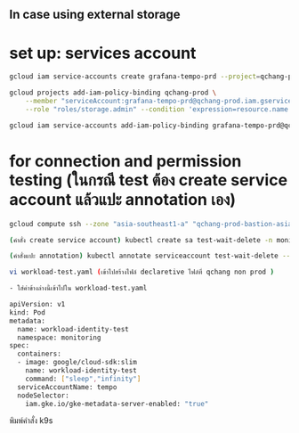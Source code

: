 ## In case using external storage

# set up: services account

```bash
gcloud iam service-accounts create grafana-tempo-prd --project=qchang-prod
```

```bash
gcloud projects add-iam-policy-binding qchang-prod \
    --member "serviceAccount:grafana-tempo-prd@qchang-prod.iam.gserviceaccount.com" \
    --role "roles/storage.admin" --condition 'expression=resource.name.startsWith("projects/_/buckets/grafana-tempo-prd"),title=only-tempo,description=Reduce the binding scope to affect only buckets used by Tempo'
```

```bash
gcloud iam service-accounts add-iam-policy-binding grafana-tempo-prd@qchang-prod.iam.gserviceaccount.com --role roles/iam.workloadIdentityUser --member "serviceAccount:qchang-prod.svc.id.goog[monitoring/tempo]"
```

# for connection and permission testing (ในกรณี test ต้อง create service account แล้วแปะ annotation เอง)
```bash
gcloud compute ssh --zone "asia-southeast1-a" "qchang-prod-bastion-asia-southeast1-public-a" --project "qchang-prod" 
```

```bash
(คำสั่ง create service account) kubectl create sa test-wait-delete -n monitoring
```

```bash
(คำสั่งแปะ annotation) kubectl annotate serviceaccount test-wait-delete --namespace monitoring iam.gke.io/gcp-service-account=grafana-nonprd@qchang-dev.iam.gserviceaccount.com
```

```bash
vi workload-test.yaml (เข้าไปสร้างไฟล์ declaretive ไฟล์ที่ qchang non prod )
```

```bash
- ใส่ค่าข้างล่างนี้เข้าไปใน workload-test.yaml
```

```bash
apiVersion: v1
kind: Pod
metadata:
  name: workload-identity-test
  namespace: monitoring
spec:
  containers:
  - image: google/cloud-sdk:slim
    name: workload-identity-test
    command: ["sleep","infinity"]
  serviceAccountName: tempo
  nodeSelector:
    iam.gke.io/gke-metadata-server-enabled: "true"
```

พิมพ์คำสั่ง k9s 
